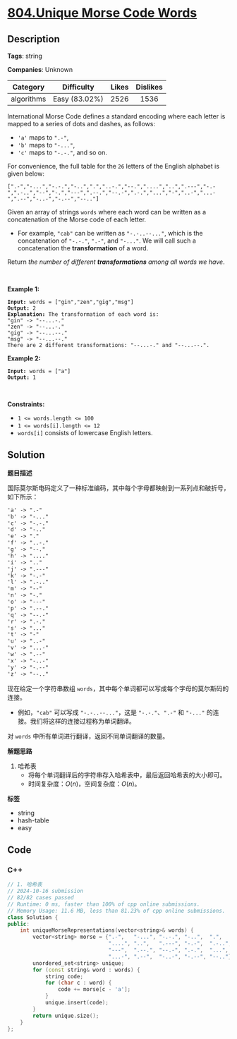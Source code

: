 # [804.Unique Morse Code Words](https://leetcode.com/problems/unique-morse-code-words/description/)

## Description

**Tags**: string

**Companies**: Unknown

|  Category  |  Difficulty   | Likes | Dislikes |
| :--------: | :-----------: | :---: | :------: |
| algorithms | Easy (83.02%) | 2526  |   1536   |

<p>International Morse Code defines a standard encoding where each letter is mapped to a series of dots and dashes, as follows:</p>
<ul>
  <li><code>&#39;a&#39;</code> maps to <code>&quot;.-&quot;</code>,</li>
  <li><code>&#39;b&#39;</code> maps to <code>&quot;-...&quot;</code>,</li>
  <li><code>&#39;c&#39;</code> maps to <code>&quot;-.-.&quot;</code>, and so on.</li>
</ul>
<p>For convenience, the full table for the <code>26</code> letters of the English alphabet is given below:</p>
<pre><code>[&quot;.-&quot;,&quot;-...&quot;,&quot;-.-.&quot;,&quot;-..&quot;,&quot;.&quot;,&quot;..-.&quot;,&quot;--.&quot;,&quot;....&quot;,&quot;..&quot;,&quot;.---&quot;,&quot;-.-&quot;,&quot;.-..&quot;,&quot;--&quot;,&quot;-.&quot;,&quot;---&quot;,&quot;.--.&quot;,&quot;--.-&quot;,&quot;.-.&quot;,&quot;...&quot;,&quot;-&quot;,&quot;..-&quot;,&quot;...-&quot;,&quot;.--&quot;,&quot;-..-&quot;,&quot;-.--&quot;,&quot;--..&quot;]</code></pre>
<p>Given an array of strings <code>words</code> where each word can be written as a concatenation of the Morse code of each letter.</p>
<ul>
  <li>For example, <code>&quot;cab&quot;</code> can be written as <code>&quot;-.-..--...&quot;</code>, which is the concatenation of <code>&quot;-.-.&quot;</code>, <code>&quot;.-&quot;</code>, and <code>&quot;-...&quot;</code>. We will call such a concatenation the <strong>transformation</strong> of a word.</li>
</ul>
<p>Return <em>the number of different <strong>transformations</strong> among all words we have</em>.</p>
<p>&nbsp;</p>
<p><strong class="example">Example 1:</strong></p>
<pre><code><strong>Input:</strong> words = [&quot;gin&quot;,&quot;zen&quot;,&quot;gig&quot;,&quot;msg&quot;]
<strong>Output:</strong> 2
<strong>Explanation:</strong> The transformation of each word is:
&quot;gin&quot; -&gt; &quot;--...-.&quot;
&quot;zen&quot; -&gt; &quot;--...-.&quot;
&quot;gig&quot; -&gt; &quot;--...--.&quot;
&quot;msg&quot; -&gt; &quot;--...--.&quot;
There are 2 different transformations: &quot;--...-.&quot; and &quot;--...--.&quot;.</code></pre>
<p><strong class="example">Example 2:</strong></p>
<pre><code><strong>Input:</strong> words = [&quot;a&quot;]
<strong>Output:</strong> 1</code></pre>
<p>&nbsp;</p>
<p><strong>Constraints:</strong></p>
<ul>
  <li><code>1 &lt;= words.length &lt;= 100</code></li>
  <li><code>1 &lt;= words[i].length &lt;= 12</code></li>
  <li><code>words[i]</code> consists of lowercase English letters.</li>
</ul>

## Solution

**题目描述**

国际莫尔斯电码定义了一种标准编码，其中每个字母都映射到一系列点和破折号，如下所示：

```txt
'a' -> ".-"
'b' -> "-..."
'c' -> "-.-."
'd' -> "-.."
'e' -> "."
'f' -> "..-."
'g' -> "--."
'h' -> "...."
'i' -> ".."
'j' -> ".---"
'k' -> "-.-"
'l' -> ".-.."
'm' -> "--"
'n' -> "-."
'o' -> "---"
'p' -> ".--."
'q' -> "--.-"
'r' -> ".-."
's' -> "..."
't' -> "-"
'u' -> "..-"
'v' -> "...-"
'w' -> ".--"
'x' -> "-..-"
'y' -> "-.--"
'z' -> "--.."
```

现在给定一个字符串数组 `words`，其中每个单词都可以写成每个字母的莫尔斯码的连接。

- 例如，`"cab"` 可以写成 `"-.-..--..."`，这是 `"-.-."`、`".-"` 和 `"-..."` 的连接。我们将这样的连接过程称为单词翻译。

对 `words` 中所有单词进行翻译，返回不同单词翻译的数量。

**解题思路**

1. 哈希表
   - 将每个单词翻译后的字符串存入哈希表中，最后返回哈希表的大小即可。
   - 时间复杂度：$O(n)$，空间复杂度：$O(n)$。

**标签**

- string
- hash-table
- easy

<!-- code start -->
## Code

### C++

```cpp
// 1. 哈希表
// 2024-10-16 submission
// 82/82 cases passed
// Runtime: 0 ms, faster than 100% of cpp online submissions.
// Memory Usage: 11.6 MB, less than 81.23% of cpp online submissions.
class Solution {
public:
    int uniqueMorseRepresentations(vector<string>& words) {
        vector<string> morse = {".-",   "-...", "-.-.", "-..",  ".",    "..-.", "--.",
                                "....", "..",   ".---", "-.-",  ".-..", "--",   "-.",
                                "---",  ".--.", "--.-", ".-.",  "...",  "-",    "..-",
                                "...-", ".--",  "-..-", "-.--", "--.."};
        unordered_set<string> unique;
        for (const string& word : words) {
            string code;
            for (char c : word) {
                code += morse[c - 'a'];
            }
            unique.insert(code);
        }
        return unique.size();
    }
};
```

<!-- code end -->
